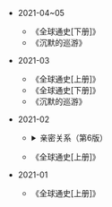 - 2021-04~05

  * 《全球通史[下册]》
  * 《沉默的巡游》

- 2021-03

  * 《全球通史[上册]》
  * 《全球通史[下册]》
  * 《沉默的巡游》

- 2021-02
 
  * <details>
    <summary>亲密关系（第6版）</summary>
  
     - 人类是非常社会化的动物。如果剥夺了和他人的紧密接触，这会令人很痛苦，人类社会属性的核心部分正是对亲密关系的需要。
    </details>

  * 《全球通史[上册]》


- 2021-01

  * 《全球通史[上册]》
